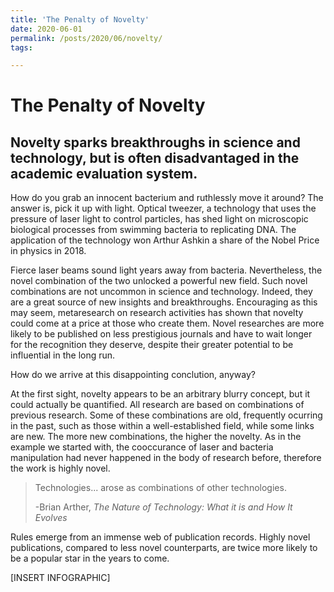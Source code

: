 ```yaml
---
title: 'The Penalty of Novelty'
date: 2020-06-01
permalink: /posts/2020/06/novelty/
tags:

---
```



# The Penalty of Novelty

## Novelty sparks breakthroughs in science and technology, but is often disadvantaged in the academic evaluation system.

How do you grab an innocent bacterium and ruthlessly move it around? The answer is, pick it up with light. Optical tweezer, a technology that uses the pressure of laser light to control particles, has shed light on microscopic biological processes from swimming bacteria to replicating DNA. The application of the technology won Arthur Ashkin a share of the Nobel Price in physics in 2018.

Fierce laser beams sound light years away from bacteria. Nevertheless, the novel combination of the two unlocked a powerful new field. Such novel combinations are not uncommon in science and technology. Indeed, they are a great source of new insights and breakthroughs. Encouraging as this may seem, metaresearch on research activities has shown that novelty could come at a price at those who create them. Novel researches are more likely to be published on less prestigious journals and have to wait longer for the recognition they deserve, despite their greater potential to be influential in the long run.

How do we arrive at this disappointing conclution, anyway?

At the first sight, novelty appears to be an arbitrary blurry concept, but it could actually be quantified. All research are based on combinations of previous research. Some of these combinations are old, frequently ocurring in the past, such as those within a well-established field, while some links are new. The more new combinations, the higher the novelty. As in the example we started with, the cooccurance of laser and bacteria manipulation had never happened in the body of research before, therefore the work is highly novel.

> Technologies... arose as combinations of other technologies.
>
> -Brian Arther, *The Nature of Technology: What it is and How It Evolves*

Rules emerge from an immense web of publication records. Highly novel publications, compared to less novel counterparts, are twice more likely to be a popular star in the years to come.

[INSERT INFOGRAPHIC]








